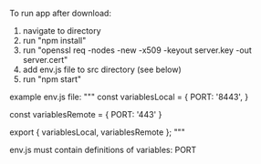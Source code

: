 To run app after download:
1. navigate to directory
2. run "npm install"
3. run "openssl req -nodes -new -x509 -keyout server.key -out server.cert"
4. add env.js file to src directory (see below)
5. run "npm start"

example env.js file:
"""
const variablesLocal = {
  PORT: '8443',
}

const variablesRemote = {
  PORT: '443'
}

export {
  variablesLocal,
  variablesRemote
};
"""

env.js must contain definitions of variables: PORT